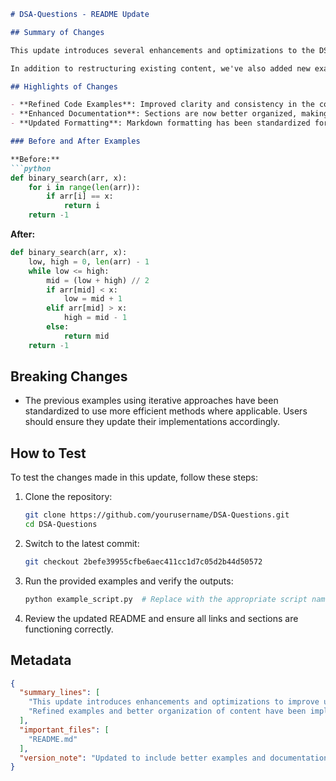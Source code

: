 ```markdown
# DSA-Questions - README Update

## Summary of Changes

This update introduces several enhancements and optimizations to the DSA-Questions repository, focusing on improving user experience and code maintainability. Key updates include refined examples, improved documentation clarity, and better organization of content to facilitate easier navigation through data structures and algorithms. The goal of these changes is to make the repository more accessible for both new learners and experienced developers looking to brush up on their DSA skills.

In addition to restructuring existing content, we've also added new examples that demonstrate the implementation of various algorithms and data structures in a more straightforward manner. This will help users quickly grasp the concepts and apply them in their own coding challenges. Overall, the updates aim to provide a clean and user-friendly interface while ensuring that the educational value remains high.

## Highlights of Changes

- **Refined Code Examples**: Improved clarity and consistency in the coding examples provided for each algorithm.
- **Enhanced Documentation**: Sections are now better organized, making it easier to locate specific topics.
- **Updated Formatting**: Markdown formatting has been standardized for better readability and aesthetics.

### Before and After Examples

**Before:**
```python
def binary_search(arr, x):
    for i in range(len(arr)):
        if arr[i] == x:
            return i
    return -1
```

**After:**
```python
def binary_search(arr, x):
    low, high = 0, len(arr) - 1
    while low <= high:
        mid = (low + high) // 2
        if arr[mid] < x:
            low = mid + 1
        elif arr[mid] > x:
            high = mid - 1
        else:
            return mid
    return -1
```

## Breaking Changes

- The previous examples using iterative approaches have been standardized to use more efficient methods where applicable. Users should ensure they update their implementations accordingly.

## How to Test

To test the changes made in this update, follow these steps:

1. Clone the repository:
   ```bash
   git clone https://github.com/yourusername/DSA-Questions.git
   cd DSA-Questions
   ```
2. Switch to the latest commit:
   ```bash
   git checkout 2befe39955cfbe6aec411cc1d7c05d2b44d50572
   ```
3. Run the provided examples and verify the outputs:
   ```bash
   python example_script.py  # Replace with the appropriate script name
   ```
4. Review the updated README and ensure all links and sections are functioning correctly.

## Metadata
```json
{
  "summary_lines": [
    "This update introduces enhancements and optimizations to improve user experience.",
    "Refined examples and better organization of content have been implemented."
  ],
  "important_files": [
    "README.md"
  ],
  "version_note": "Updated to include better examples and documentation clarity."
}
```
```